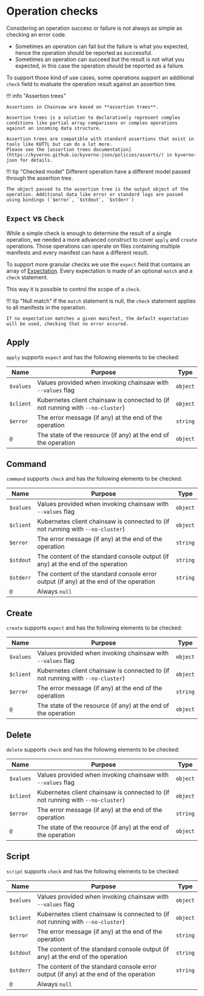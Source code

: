 # Operation checks

Considering an operation success or failure is not always as simple as checking an error code.

- Sometimes an operation can fail but the failure is what you expected, hence the operation should be reported as successful.
- Sometimes an operation can succeed but the result is not what you expected, in this case the operation should be reported as a failure.

To support those kind of use cases, some operations support an additional `check` field to evaluate the operation result against an assertion tree.

!!! info "Assertion trees"

    Assertions in Chainsaw are based on **assertion trees**.

    Assertion trees is a solution to declaratively represent complex conditions like partial array comparisons or complex operations against an incoming data structure.

    Assertion trees are compatible with standard assertions that exist in tools like KUTTL but can do a lot more.
    Please see the [assertion trees documentation](https://kyverno.github.io/kyverno-json/policies/asserts/) in kyverno-json for details.

!!! tip "Checked model"
    Different operation have a different model passed through the assertion tree.

    The object passed to the assertion tree is the output object of the operation. Additional data like error or standard logs are passed using bindings (`$error`, `$stdout`, `$stderr`)

## `Expect` vs `Check`

While a simple check is enough to determine the result of a single operation, we needed a more advanced construct to cover `apply` and `create` operations. Those operations can operate on files containing multiple manifests and every manifest can have a different result.

To support more granular checks we use the `expect` field that contains an array of [Expectation](../apis/chainsaw.v1alpha1.md#chainsaw-kyverno-io-v1alpha1-Expectation).
Every expectation is made of an optional `match` and a `check` statement.

This way it is possible to control the scope of a `check`.

!!! tip "Null match"
    If the `match` statement is null, the `check` statement applies to all manifests in the operation.

    If no expectation matches a given manifest, the default expectation will be used, checking that no error occured.

## Apply

`apply` supports `expect` and has the following elements to be checked:

| Name | Purpose | Type |
|---|---|---|
| `$values` | Values provided when invoking chainsaw with `--values` flag | `object` |
| `$client` | Kubernetes client chainsaw is connected to (if not running with `--no-cluster`) | `object` |
| `$error` | The error message (if any) at the end of the operation | `string` |
| `@` | The state of the resource (if any) at the end of the operation | `object` |

## Command

`command` supports `check` and has the following elements to be checked:

| Name | Purpose | Type |
|---|---|---|
| `$values` | Values provided when invoking chainsaw with `--values` flag | `object` |
| `$client` | Kubernetes client chainsaw is connected to (if not running with `--no-cluster`) | `object` |
| `$error` | The error message (if any) at the end of the operation | `string` |
| `$stdout` | The content of the standard console output (if any) at the end of the operation | `string` |
| `$stderr` | The content of the standard console error output (if any) at the end of the operation | `string` |
| `@` | Always `null` | |

## Create

`create` supports `expect` and has the following elements to be checked:

| Name | Purpose | Type |
|---|---|---|
| `$values` | Values provided when invoking chainsaw with `--values` flag | `object` |
| `$client` | Kubernetes client chainsaw is connected to (if not running with `--no-cluster`) | `object` |
| `$error` | The error message (if any) at the end of the operation | `string` |
| `@` | The state of the resource (if any) at the end of the operation | `object` |

## Delete

`delete` supports `check` and has the following elements to be checked:

| Name | Purpose | Type |
|---|---|---|
| `$values` | Values provided when invoking chainsaw with `--values` flag | `object` |
| `$client` | Kubernetes client chainsaw is connected to (if not running with `--no-cluster`) | `object` |
| `$error` | The error message (if any) at the end of the operation | `string` |
| `@` | The state of the resource (if any) at the end of the operation | `object` |

## Script

`script` supports `check` and has the following elements to be checked:

| Name | Purpose | Type |
|---|---|---|
| `$values` | Values provided when invoking chainsaw with `--values` flag | `object` |
| `$client` | Kubernetes client chainsaw is connected to (if not running with `--no-cluster`) | `object` |
| `$error` | The error message (if any) at the end of the operation | `string` |
| `$stdout` | The content of the standard console output (if any) at the end of the operation | `string` |
| `$stderr` | The content of the standard console error output (if any) at the end of the operation | `string` |
| `@` | Always `null` | |
